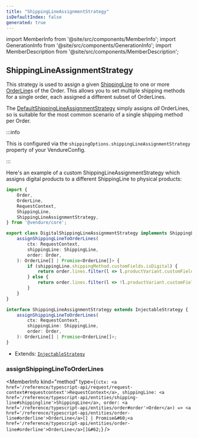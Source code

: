 ```yaml
---
title: "ShippingLineAssignmentStrategy"
isDefaultIndex: false
generated: true
---
```

<!-- This file was generated from the Vendure source. Do not modify. Instead, re-run the "docs:build" script -->
import MemberInfo from '@site/src/components/MemberInfo';
import GenerationInfo from '@site/src/components/GenerationInfo';
import MemberDescription from '@site/src/components/MemberDescription';


## ShippingLineAssignmentStrategy

<GenerationInfo sourceFile="packages/core/src/config/shipping-method/shipping-line-assignment-strategy.ts" sourceLine="52" packageName="@vendure/core" since="2.0.0" />

This strategy is used to assign a given <a href='/reference/typescript-api/entities/shipping-line#shippingline'>ShippingLine</a> to one or more <a href='/reference/typescript-api/entities/order-line#orderline'>OrderLine</a>s of the Order.
This allows you to set multiple shipping methods for a single order, each assigned a different subset of
OrderLines.

The <a href='/reference/typescript-api/shipping/default-shipping-line-assignment-strategy#defaultshippinglineassignmentstrategy'>DefaultShippingLineAssignmentStrategy</a> simply assigns _all_ OrderLines, so is suitable for the
most common scenario of a single shipping method per Order.

:::info

This is configured via the `shippingOptions.shippingLineAssignmentStrategy` property of
your VendureConfig.

:::

Here's an example of a custom ShippingLineAssignmentStrategy which assigns digital products to a
different ShippingLine to physical products:

```ts
import {
    Order,
    OrderLine,
    RequestContext,
    ShippingLine,
    ShippingLineAssignmentStrategy,
} from '@vendure/core';

export class DigitalShippingLineAssignmentStrategy implements ShippingLineAssignmentStrategy {
    assignShippingLineToOrderLines(
        ctx: RequestContext,
        shippingLine: ShippingLine,
        order: Order,
    ): OrderLine[] | Promise<OrderLine[]> {
        if (shippingLine.shippingMethod.customFields.isDigital) {
            return order.lines.filter(l => l.productVariant.customFields.isDigital);
        } else {
            return order.lines.filter(l => !l.productVariant.customFields.isDigital);
        }
    }
}
```

```ts title="Signature"
interface ShippingLineAssignmentStrategy extends InjectableStrategy {
    assignShippingLineToOrderLines(
        ctx: RequestContext,
        shippingLine: ShippingLine,
        order: Order,
    ): OrderLine[] | Promise<OrderLine[]>;
}
```
* Extends: <code><a href='/reference/typescript-api/common/injectable-strategy#injectablestrategy'>InjectableStrategy</a></code>



<div className="members-wrapper">

### assignShippingLineToOrderLines

<MemberInfo kind="method" type={`(ctx: <a href='/reference/typescript-api/request/request-context#requestcontext'>RequestContext</a>, shippingLine: <a href='/reference/typescript-api/entities/shipping-line#shippingline'>ShippingLine</a>, order: <a href='/reference/typescript-api/entities/order#order'>Order</a>) => <a href='/reference/typescript-api/entities/order-line#orderline'>OrderLine</a>[] | Promise&#60;<a href='/reference/typescript-api/entities/order-line#orderline'>OrderLine</a>[]&#62;`}   />




</div>
